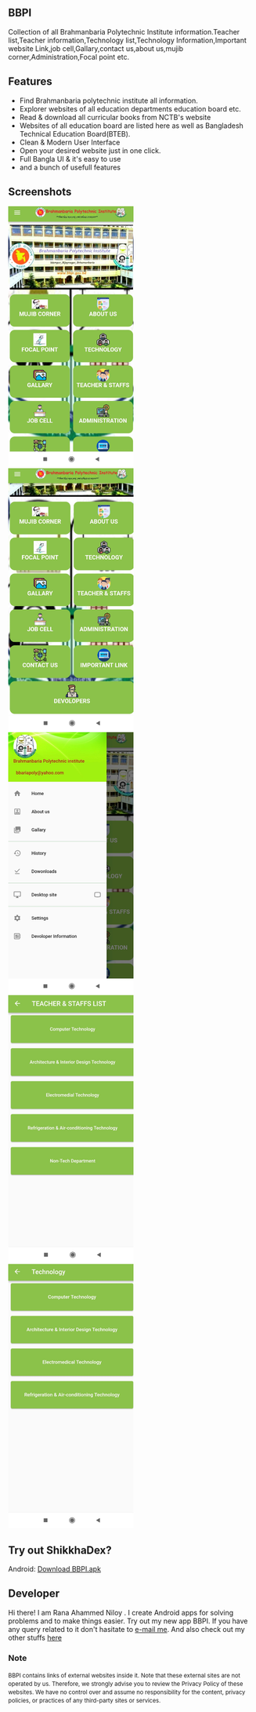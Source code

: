 ## BBPI

Collection of all Brahmanbaria Polytechnic Institute information.Teacher list,Teacher information,Technology list,Technology Information,Important website Link,job cell,Gallary,contact us,about us,mujib corner,Administration,Focal point etc.

## Features

 - Find Brahmanbaria polytechnic institute all information.
 - Explorer websites of all education departments education board etc.
 - Read & download all curricular books from NCTB's website
 - Websites of all education board are listed here as well as Bangladesh Technical Education  Board(BTEB).
 - Clean & Modern User Interface
 - Open your desired website just in one click.
 - Full Bangla UI & it's easy to use
 - and a bunch of usefull features

## Screenshots

<img src="asset/image/first.jpg" width="256"> <img src="asset/image/second.jpg" width="256"> <img src="asset/image/third.jpg" width="256"> <img src="asset/image/4th.jpg" width="256"><img src="asset/image/5th.jpg" width="256">
<!-- ![hello](screenshots/screenshot_1.png)
![hello](screenshots/screenshot_2.png)
![hello](screenshots/screenshot_3.png) -->

## Try out ShikkhaDex?

Android: [Download BBPI.apk](https://github.com/afjal-al-sayed/shikkha_dex/raw/master/release/shikkha_dex.apk)

## Developer

Hi there! I am Rana Ahammed Niloy . I create Android apps for solving problems and to make things easier. Try out my new app BBPI. If you have any query related to it don't hasitate to [e-mail me](mailto:ranaahammed165200@gmail.com). And also check out my other stuffs [here](https://github.com/ranaahammed165200/bbpi_college.git)


### Note
 <small>BBPI contains links of external websites inside it. Note that these external sites are not operated by us. Therefore, we strongly advise you to review the Privacy Policy of these websites. We have no control over and assume no responsibility for the content, privacy policies, or practices of any third-party sites or services.</small>